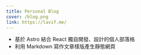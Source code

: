 ```yaml
---
title: Personal Blog
cover: /blog.png
link: https://lavif.me/
---
```


- 基於 Astro 結合 React 獨自開發、設計的個人部落格
- 利用 Markdown 寫作文章樣版產生靜態網頁